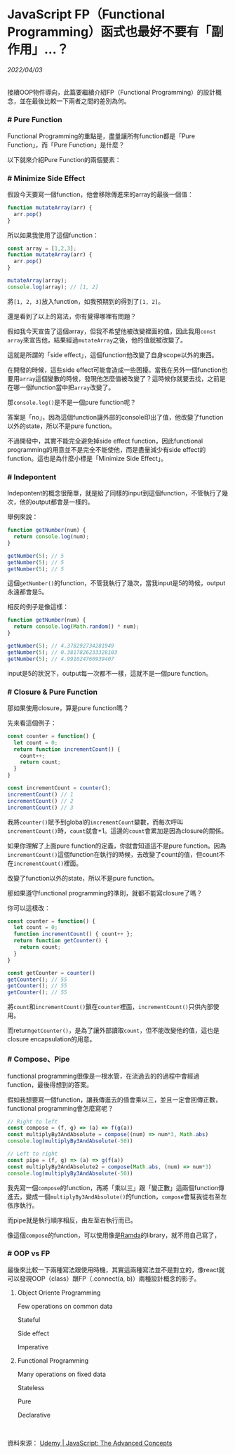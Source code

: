 # JavaScript FP（Functional Programming）函式也最好不要有「副作用」...？

###### 2022/04/03

接續OOP物件導向，此篇要繼續介紹FP（Functional Programming）的設計概念，並在最後比較一下兩者之間的差別為何。

### \# Pure Function

Functional Programming的重點是，盡量讓所有function都是「Pure Function」，而「Pure Function」是什麼？

以下就來介紹Pure Function的兩個要素：

### \# Minimize Side Effect

假設今天要寫一個function，他會移除傳進來的array的最後一個值：

```javascript
function mutateArray(arr) {
  arr.pop()
}
```
所以如果我使用了這個function：

```javascript
const array = [1,2,3];
function mutateArray(arr) {
  arr.pop()
}

mutateArray(array);
console.log(array); // [1, 2]
```
將```[1, 2, 3]```放入function，如我預期到的得到了```[1, 2]```。

還是看到了以上的寫法，你有覺得哪裡有問題？

假如我今天宣告了這個array，但我不希望他被改變裡面的值，因此我用```const array```來宣告他，結果經過```mutateArray```之後，他的值就被改變了。

這就是所謂的「side effect」，這個function他改變了自身scope以外的東西。

在開發的時候，這些side effect可能會造成一些困擾。當我在另外一個function也要用```array```這個變數的時候，發現他怎麼值被改變了？這時候你就要去找，之前是在哪一個function當中把```array```改變了。

那```console.log()```是不是一個pure function呢？

答案是「no」，因為這個function讓外部的console印出了值，他改變了function以外的state，所以不是pure function。

不過開發中，其實不能完全避免掉side effect function，因此functional programming的用意並不是完全不能使他，而是盡量減少有side effect的function。這也是為什麼小標是「Minimize Side Effect」。

### \# Indepontent
    
Indepontent的概念很簡單，就是給了同樣的input到這個function，不管執行了幾次，他的output都會是一樣的。

舉例來說：

```javascript
function getNumber(num) {
  return console.log(num);
}

getNumber(5); // 5
getNumber(5); // 5
getNumber(5); // 5
```

這個```getNumber()```的function，不管我執行了幾次，當我input是5的時候，output永遠都會是5。

相反的例子是像這樣：

```javascript
function getNumber(num) {
  return console.log(Math.random() * num);
}

getNumber(5); // 4.378292734281949
getNumber(5); // 0.3817826233328103
getNumber(5); // 4.991024760939407
```

input是5的狀況下，output每一次都不一樣，這就不是一個pure function。

### \# Closure & Pure Function

那如果使用closure，算是pure function嗎？

先來看這個例子：

```javascript
const counter = function() {
  let count = 0;
  return function incrementCount() {
    count++;
    return count;
  }
}

const incrementCount = counter();
incrementCount() // 1
incrementCount() // 2
incrementCount() // 3
```

我將```counter()```賦予到global的```incrementCount```變數，而每次呼叫```incrementCount()```時，```count```就會+1。這邊的```count```會累加是因為closure的關係。


如果你理解了上面pure function的定義，你就會知道這不是pure function。因為```incrementCount()```這個function在執行的時候，去改變了count的值，但count不在```incrementCount()```裡面。

改變了function以外的state，所以不是pure function。

那如果遵守functional programming的準則，就都不能寫closure了嗎？

你可以這樣改：

```javascript
const counter = function() {
  let count = 0;
  function incrementCount() { count++ };
  return function getCounter() {
    return count;
  }
}

const getCounter = counter()
getCounter(); // 55
getCounter(); // 55
getCounter(); // 55
```

將```count```和```incrementCount()```鎖在```counter```裡面，```incrementCount()```只供內部使用。

而return```getCounter()```，是為了讓外部讀取```count```，但不能改變他的值，這也是closure encapsulation的用意。

### \# Compose、Pipe

functional programming很像是一根水管，在流過去的的過程中會經過function，最後得想到的答案。

假如我想要寫一個function，讓我傳進去的值會乘以三，並且一定會回傳正數，functional programming會怎麼寫呢？

```javascript
// Right to left
const compose = (f, g) => (a) => f(g(a))
const multiplyBy3AndAbsolute = compose((num) => num*3, Math.abs)
console.log(multiplyBy3AndAbsolute(-50))

// Left to right
const pipe = (f, g) => (a) => g(f(a))
const multiplyBy3AndAbsolute2 = compose(Math.abs, (num) => num*3)
console.log(multiplyBy3AndAbsolute(-50))
```

我先寫一個```compose```的function，再將「乘以三」跟「變正數」這兩個function傳進去，變成一個```multiplyBy3AndAbsolute()```的function，```compose```會幫我從右至左依序執行。

而pipe就是執行順序相反，由左至右執行而已。

像這個```compose```的function，可以使用像是[Ramda](https://ramdajs.com/)的library，就不用自己寫了，

### \# OOP vs FP

最後來比較一下兩種寫法跟使用時機，其實這兩種寫法並不是對立的，像react就可以發現OOP（class）跟FP（.connect(a, b)）兩種設計概念的影子。

1. Object Oriente Programming

    Few operations on common data

    Stateful

    Side effect

    Imperative


2. Functional Programming

    Many operations on fixed data

    Stateless

    Pure

    Declarative

<br>

資料來源：
[Udemy | JavaScript: The Advanced Concepts](https://www.udemy.com/course/advanced-javascript-concepts/)


